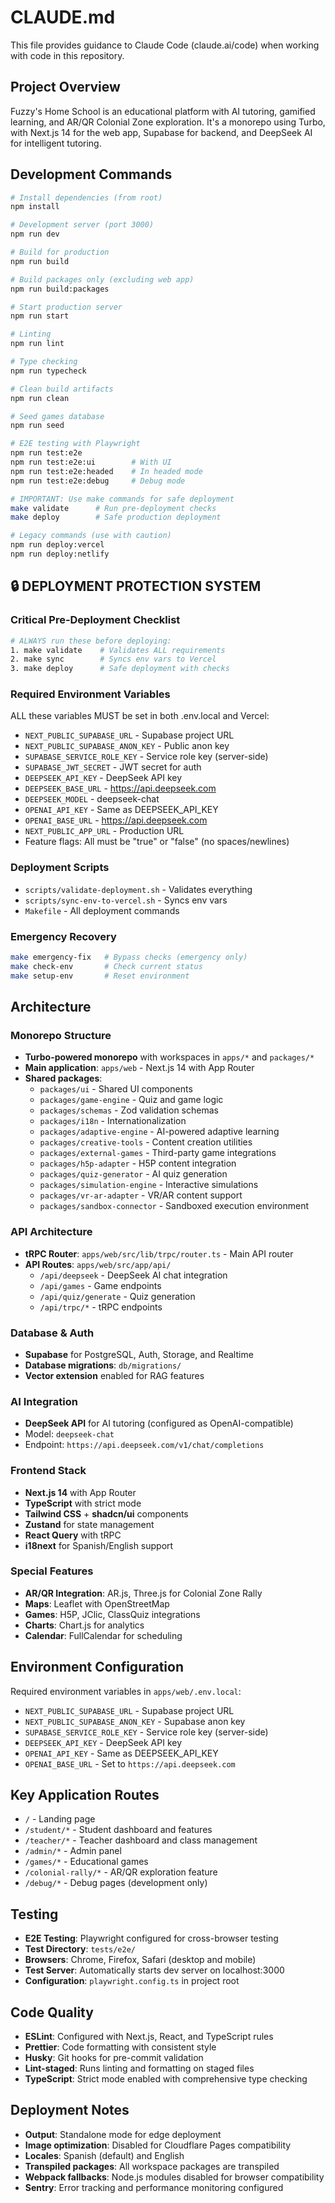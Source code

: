 # CLAUDE.md

This file provides guidance to Claude Code (claude.ai/code) when working with code in this repository.

## Project Overview

Fuzzy's Home School is an educational platform with AI tutoring, gamified learning, and AR/QR Colonial Zone exploration. It's a monorepo using Turbo, with Next.js 14 for the web app, Supabase for backend, and DeepSeek AI for intelligent tutoring.

## Development Commands

```bash
# Install dependencies (from root)
npm install

# Development server (port 3000)
npm run dev

# Build for production
npm run build

# Build packages only (excluding web app)
npm run build:packages

# Start production server
npm run start

# Linting
npm run lint

# Type checking
npm run typecheck

# Clean build artifacts
npm run clean

# Seed games database
npm run seed

# E2E testing with Playwright
npm run test:e2e
npm run test:e2e:ui        # With UI
npm run test:e2e:headed    # In headed mode
npm run test:e2e:debug     # Debug mode

# IMPORTANT: Use make commands for safe deployment
make validate      # Run pre-deployment checks
make deploy        # Safe production deployment

# Legacy commands (use with caution)
npm run deploy:vercel
npm run deploy:netlify
```

## 🔒 DEPLOYMENT PROTECTION SYSTEM

### Critical Pre-Deployment Checklist
```bash
# ALWAYS run these before deploying:
1. make validate    # Validates ALL requirements
2. make sync        # Syncs env vars to Vercel
3. make deploy      # Safe deployment with checks
```

### Required Environment Variables
ALL these variables MUST be set in both .env.local and Vercel:
- `NEXT_PUBLIC_SUPABASE_URL` - Supabase project URL
- `NEXT_PUBLIC_SUPABASE_ANON_KEY` - Public anon key
- `SUPABASE_SERVICE_ROLE_KEY` - Service role key (server-side)
- `SUPABASE_JWT_SECRET` - JWT secret for auth
- `DEEPSEEK_API_KEY` - DeepSeek API key
- `DEEPSEEK_BASE_URL` - https://api.deepseek.com
- `DEEPSEEK_MODEL` - deepseek-chat
- `OPENAI_API_KEY` - Same as DEEPSEEK_API_KEY
- `OPENAI_BASE_URL` - https://api.deepseek.com
- `NEXT_PUBLIC_APP_URL` - Production URL
- Feature flags: All must be "true" or "false" (no spaces/newlines)

### Deployment Scripts
- `scripts/validate-deployment.sh` - Validates everything
- `scripts/sync-env-to-vercel.sh` - Syncs env vars
- `Makefile` - All deployment commands

### Emergency Recovery
```bash
make emergency-fix   # Bypass checks (emergency only)
make check-env       # Check current status
make setup-env       # Reset environment
```

## Architecture

### Monorepo Structure
- **Turbo-powered monorepo** with workspaces in `apps/*` and `packages/*`
- **Main application**: `apps/web` - Next.js 14 with App Router
- **Shared packages**:
  - `packages/ui` - Shared UI components
  - `packages/game-engine` - Quiz and game logic
  - `packages/schemas` - Zod validation schemas
  - `packages/i18n` - Internationalization
  - `packages/adaptive-engine` - AI-powered adaptive learning
  - `packages/creative-tools` - Content creation utilities
  - `packages/external-games` - Third-party game integrations
  - `packages/h5p-adapter` - H5P content integration
  - `packages/quiz-generator` - AI quiz generation
  - `packages/simulation-engine` - Interactive simulations
  - `packages/vr-ar-adapter` - VR/AR content support
  - `packages/sandbox-connector` - Sandboxed execution environment

### API Architecture
- **tRPC Router**: `apps/web/src/lib/trpc/router.ts` - Main API router
- **API Routes**: `apps/web/src/app/api/`
  - `/api/deepseek` - DeepSeek AI chat integration
  - `/api/games` - Game endpoints
  - `/api/quiz/generate` - Quiz generation
  - `/api/trpc/*` - tRPC endpoints

### Database & Auth
- **Supabase** for PostgreSQL, Auth, Storage, and Realtime
- **Database migrations**: `db/migrations/`
- **Vector extension** enabled for RAG features

### AI Integration
- **DeepSeek API** for AI tutoring (configured as OpenAI-compatible)
- Model: `deepseek-chat`
- Endpoint: `https://api.deepseek.com/v1/chat/completions`

### Frontend Stack
- **Next.js 14** with App Router
- **TypeScript** with strict mode
- **Tailwind CSS** + **shadcn/ui** components
- **Zustand** for state management
- **React Query** with tRPC
- **i18next** for Spanish/English support

### Special Features
- **AR/QR Integration**: AR.js, Three.js for Colonial Zone Rally
- **Maps**: Leaflet with OpenStreetMap
- **Games**: H5P, JClic, ClassQuiz integrations
- **Charts**: Chart.js for analytics
- **Calendar**: FullCalendar for scheduling

## Environment Configuration

Required environment variables in `apps/web/.env.local`:
- `NEXT_PUBLIC_SUPABASE_URL` - Supabase project URL
- `NEXT_PUBLIC_SUPABASE_ANON_KEY` - Supabase anon key
- `SUPABASE_SERVICE_ROLE_KEY` - Service role key (server-side)
- `DEEPSEEK_API_KEY` - DeepSeek API key
- `OPENAI_API_KEY` - Same as DEEPSEEK_API_KEY
- `OPENAI_BASE_URL` - Set to `https://api.deepseek.com`

## Key Application Routes

- `/` - Landing page
- `/student/*` - Student dashboard and features
- `/teacher/*` - Teacher dashboard and class management
- `/admin/*` - Admin panel
- `/games/*` - Educational games
- `/colonial-rally/*` - AR/QR exploration feature
- `/debug/*` - Debug pages (development only)

## Testing

- **E2E Testing**: Playwright configured for cross-browser testing
- **Test Directory**: `tests/e2e/`
- **Browsers**: Chrome, Firefox, Safari (desktop and mobile)
- **Test Server**: Automatically starts dev server on localhost:3000
- **Configuration**: `playwright.config.ts` in project root

## Code Quality

- **ESLint**: Configured with Next.js, React, and TypeScript rules
- **Prettier**: Code formatting with consistent style
- **Husky**: Git hooks for pre-commit validation
- **Lint-staged**: Runs linting and formatting on staged files
- **TypeScript**: Strict mode enabled with comprehensive type checking

## Deployment Notes

- **Output**: Standalone mode for edge deployment
- **Image optimization**: Disabled for Cloudflare Pages compatibility
- **Locales**: Spanish (default) and English
- **Transpiled packages**: All workspace packages are transpiled
- **Webpack fallbacks**: Node.js modules disabled for browser compatibility
- **Sentry**: Error tracking and performance monitoring configured